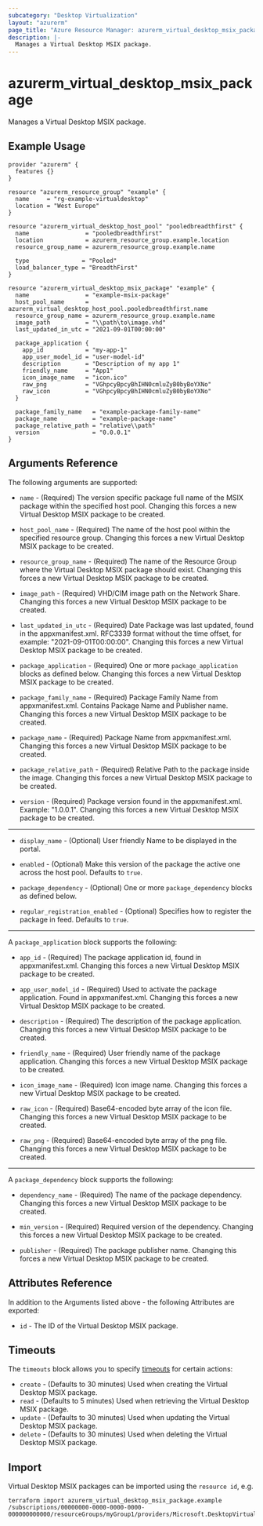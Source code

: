 ```yaml
---
subcategory: "Desktop Virtualization"
layout: "azurerm"
page_title: "Azure Resource Manager: azurerm_virtual_desktop_msix_package"
description: |-
  Manages a Virtual Desktop MSIX package.
---
```


# azurerm_virtual_desktop_msix_package

Manages a Virtual Desktop MSIX package.

## Example Usage

```hcl
provider "azurerm" {
  features {}
}

resource "azurerm_resource_group" "example" {
  name     = "rg-example-virtualdesktop"
  location = "West Europe"
}

resource "azurerm_virtual_desktop_host_pool" "pooledbreadthfirst" {
  name                = "pooledbreadthfirst"
  location            = azurerm_resource_group.example.location
  resource_group_name = azurerm_resource_group.example.name

  type               = "Pooled"
  load_balancer_type = "BreadthFirst"
}

resource "azurerm_virtual_desktop_msix_package" "example" {
  name                = "example-msix-package"
  host_pool_name      = azurerm_virtual_desktop_host_pool.pooledbreadthfirst.name
  resource_group_name = azurerm_resource_group.example.name
  image_path          = "\\path\to\image.vhd"
  last_updated_in_utc = "2021-09-01T00:00:00"

  package_application {
    app_id            = "my-app-1"
    app_user_model_id = "user-model-id"
    description       = "Description of my app 1"
    friendly_name     = "App1"
    icon_image_name   = "icon.ico"
    raw_png           = "VGhpcyBpcyBhIHN0cmluZyB0byBoYXNo"
    raw_icon          = "VGhpcyBpcyBhIHN0cmluZyB0byBoYXNo"
  }
  
  package_family_name   = "example-package-family-name"
  package_name          = "example-package-name"
  package_relative_path = "relative\\path"
  version               = "0.0.0.1"
}
```

## Arguments Reference

The following arguments are supported:

* `name` - (Required) The version specific package full name of the MSIX package within the specified host pool. Changing this forces a new Virtual Desktop MSIX package to be created.

* `host_pool_name` - (Required) The name of the host pool within the specified resource group. Changing this forces a new Virtual Desktop MSIX package to be created.

* `resource_group_name` - (Required) The name of the Resource Group where the Virtual Desktop MSIX package should exist. Changing this forces a new Virtual Desktop MSIX package to be created.

* `image_path` - (Required) VHD/CIM image path on the Network Share. Changing this forces a new Virtual Desktop MSIX package to be created.

* `last_updated_in_utc` - (Required) Date Package was last updated, found in the appxmanifest.xml. RFC3339 format without the time offset, for example: "2021-09-01T00:00:00". Changing this forces a new Virtual Desktop MSIX package to be created.

* `package_application` - (Required) One or more `package_application` blocks as defined below. Changing this forces a new Virtual Desktop MSIX package to be created.

* `package_family_name` - (Required) Package Family Name from appxmanifest.xml. Contains Package Name and Publisher name. Changing this forces a new Virtual Desktop MSIX package to be created.

* `package_name` - (Required) Package Name from appxmanifest.xml. Changing this forces a new Virtual Desktop MSIX package to be created.

* `package_relative_path` - (Required) Relative Path to the package inside the image. Changing this forces a new Virtual Desktop MSIX package to be created.

* `version` - (Required) Package version found in the appxmanifest.xml. Example: "1.0.0.1". Changing this forces a new Virtual Desktop MSIX package to be created.

---

* `display_name` - (Optional) User friendly Name to be displayed in the portal.

* `enabled` - (Optional) Make this version of the package the active one across the host pool. Defaults to `true`.

* `package_dependency` - (Optional) One or more `package_dependency` blocks as defined below.

* `regular_registration_enabled` - (Optional) Specifies how to register the package in feed. Defaults to `true`.

---

A `package_application` block supports the following:

* `app_id` - (Required) The package application id, found in appxmanifest.xml. Changing this forces a new Virtual Desktop MSIX package to be created.

* `app_user_model_id` - (Required) Used to activate the package application. Found in appxmanifest.xml. Changing this forces a new Virtual Desktop MSIX package to be created.

* `description` - (Required) The description of the package application. Changing this forces a new Virtual Desktop MSIX package to be created.

* `friendly_name` - (Required) User friendly name of the package application. Changing this forces a new Virtual Desktop MSIX package to be created.

* `icon_image_name` - (Required) Icon image name. Changing this forces a new Virtual Desktop MSIX package to be created.

* `raw_icon` - (Required) Base64-encoded byte array of the icon file. Changing this forces a new Virtual Desktop MSIX package to be created.

* `raw_png` - (Required) Base64-encoded byte array of the png file. Changing this forces a new Virtual Desktop MSIX package to be created.

---

A `package_dependency` block supports the following:

* `dependency_name` - (Required) The name of the package dependency. Changing this forces a new Virtual Desktop MSIX package to be created.

* `min_version` - (Required) Required version of the dependency. Changing this forces a new Virtual Desktop MSIX package to be created.

* `publisher` - (Required) The package publisher name. Changing this forces a new Virtual Desktop MSIX package to be created.

## Attributes Reference

In addition to the Arguments listed above - the following Attributes are exported:

* `id` - The ID of the Virtual Desktop MSIX package.

## Timeouts

The `timeouts` block allows you to specify [timeouts](https://www.terraform.io/language/resources/syntax#operation-timeouts) for certain actions:

* `create` - (Defaults to 30 minutes) Used when creating the Virtual Desktop MSIX package.
* `read` - (Defaults to 5 minutes) Used when retrieving the Virtual Desktop MSIX package.
* `update` - (Defaults to 30 minutes) Used when updating the Virtual Desktop MSIX package.
* `delete` - (Defaults to 30 minutes) Used when deleting the Virtual Desktop MSIX package.

## Import

Virtual Desktop MSIX packages can be imported using the `resource id`, e.g.

```shell
terraform import azurerm_virtual_desktop_msix_package.example /subscriptions/00000000-0000-0000-0000-000000000000/resourceGroups/myGroup1/providers/Microsoft.DesktopVirtualization/hostPools/myHostPool1/msixPackages/myMsixPackage1
```
